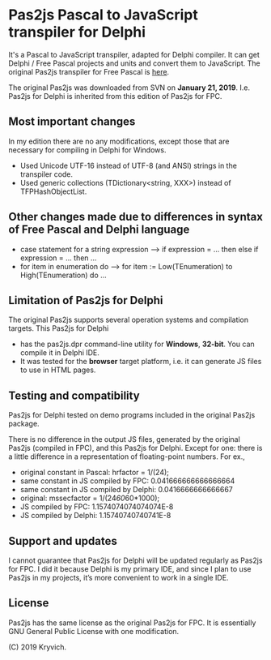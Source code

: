 # Pas2js Pascal to JavaScript transpiler for Delphi
It's a Pascal to JavaScript transpiler, adapted for Delphi compiler. It can get Delphi / Free Pascal projects and units and convert them to JavaScript. The original Pas2js transpiler for Free Pascal is [here](http://wiki.freepascal.org/pas2js).

The original Pas2js was downloaded from SVN on **January 21, 2019**. I.e. Pas2js for Delphi is inherited from this edition of Pas2js for FPC.

## Most important changes
In my edition there are no any modifications, except those that are necessary for compiling in Delphi for Windows.
* Used Unicode UTF-16 instead of UTF-8 (and ANSI) strings in the transpiler code.
* Used generic collections (TDictionary<string, XXX>) instead of TFPHashObjectList.

## Other changes made due to differences in syntax of Free Pascal and Delphi language
* case statement for a string expression --> if expression = ... then else if expression = ... then ...
* for item in enumeration do --> for item := Low(TEnumeration) to High(TEnumeration) do ...

## Limitation of Pas2js for Delphi
The original Pas2js supports several operation systems and compilation targets. This Pas2js for Delphi
* has the pas2js.dpr command-line utility for **Windows**, **32-bit**. You can compile it in Delphi IDE.
* It was tested for the **browser** target platform, i.e. it can generate JS files to use in HTML pages.

## Testing and compatibility
Pas2js for Delphi tested on demo programs included in the original Pas2js package.

There is no difference in the output JS files, generated by the original Pas2js (compiled in FPC), and this Pas2js for Delphi. Except for one: there is a little difference in a representation of floating-point numbers. For ex.,
* original constant in Pascal: hrfactor = 1/(24);
* same constant in JS compiled by FPC:    0.041666666666666664
* same constant in JS compiled by Delphi: 0.0416666666666667
* original: mssecfactor = 1/(24*60*60*1000);
* JS compiled by FPC:    1.1574074074074074E-8
* JS compiled by Delphi: 1.15740740740741E-8

## Support and updates
I cannot guarantee that Pas2js for Delphi will be updated regularly as Pas2js for FPC. I did it because Delphi is my primary IDE, and since I plan to use Pas2js in my projects, it’s more convenient to work in a single IDE.

## License
Pas2js has the same license as the original Pas2js for FPC. It is essentially GNU General Public License with one modification.

(C) 2019 Kryvich.
